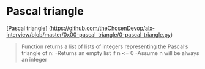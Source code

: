 # Pascal triangle
[Pascal triangle] (https://github.com/theChosenDevop/alx-interview/blob/master/0x00-pascal_triangle/0-pascal_triangle.py)
> Function returns a list of lists of integers representing the Pascal’s triangle of n:
> -Returns an empty list if n <= 0
> -Assume n will be always an integer
